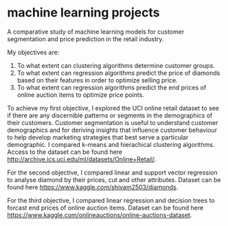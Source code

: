 # machine learning projects
A comparative study of machine learning models for customer segmentation and price prediction in the retail industry.

My objectives are:
1. To what extent can clustering algorithms determine customer groups.
2. To what extent can regression algorithms predict the price of diamonds based on their features in order to optimize selling price.
3. To what extent can regression algorithms predict the end prices of online auction items to optimize price points.

To achieve my first objective, I explored the UCI online retail dataset to see if there are any discernible patterns or segments in the demographics of their customers. Customer segmentation is useful to understand customer demographics and for deriving insights that influence customer behaviour to help develop marketing strategies that best serve a particular demographic. I compared k-means and hierachical clustering algorithms. 
Access to the dataset can be found here http://archive.ics.uci.edu/ml/datasets/Online+Retail/.

For the second objective, I compared linear and support vector regression to analyse diamond by their prices, cut and other attributes. Dataset can be found here https://www.kaggle.com/shivam2503/diamonds.

For the third objective, I compared linear regression and decision trees to forcast end prices of online auction items. Dataset can be found here https://www.kaggle.com/onlineauctions/online-auctions-dataset.
